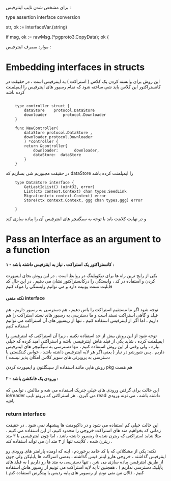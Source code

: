 برای مشخص شدن تایپ اینترفیس :

type assertion  interface conversion

str, ok := interfaceVar.(string)

if msg, ok := rawMsg.(*pgproto3.CopyData); ok {

موارد مصرف اینترفیس :



# Embedding interfaces in structs

این روش برای وابسته کردن یک کلاس ( استراکت ) به اینترفیس است ، در حقیقت در کانستراکتور این کلاس باید شی ساخته شود که تمام رسیور های اینترفیس را ایمپلمنت کرده باشد 
```

    type controller struct {
    	dataStore  	 protocol.DataStore
     	downloader       protocol.Downloader
    }
    
    func NewController(
    	dataStore protocol.DataStore ,
     	downloader protocol.Downloader
    	) *controller {
    	return &controller{
     		downloader:       downloader,
    		dataStore:  dataStore
    	}
    }
```
در حقیقت مجبوریم شی بسازیم که dataStore را ایمپلمنت کرده باشد

```
	type DataStore interface {
		GetLastIdList() (uint32, error)
		List(ctx context.Context) chan types.SeedLink
		Migration(ctx context.Context) error
		Store(ctx context.Context, ggg chan types.ggg) error
	
	}
```
و در نهایت کلاینت باید با توجه به سیگنیچر های اینترفیس آن را پیاده سازی کند

 # Pass an Interface as an argument to a function
 

 #### ۱ - کانستراکتور یک استراکت ، نیاز به اینترفیس داشته باشد :
  یکی از رایج ترین راه ها برای دیکوپلینگ در روابط است . در این روش بجای ایمپورت کردن و استفاده در کد ، وابستگی را درکانستراکتور نشان می دهیم . در این حال کد قابلیت تست یونیت دارد و می توانیم وابستگی را موک کنیم

 
#### نکته منفی interface 
توجه شود اگر ما مستقیم استراکت را پاس دهیم ، هم دسترسی به رسیور داریم ، هم فیلد و گاهی استراکت نستد است و ما دسترسی به رسیور های نستد استراکت را هم داریم ، اما اگر از اینترفیس استفاده کنیم ، تنها از ریسیور های آن استراکت می توانیم استفاده کنیم 


توجه شود از این روش بیش از حد استفاده نکنیم ، زیرا آن استراکتی که اینترفیس را ایمپلمنت کرده ، شاید یکی از فیلد هاش اینترفیسی باشه و استراکتی امبد کرده که خیلی نیازه ، ولی وقتی از این روش استفاده کنیم ، تنها دسترسی به سیگنیچر های اینترفیس داریم . پس شورشو در نیار ( یعنی اگر هر لایه اینترفیس داشته باشد ، خواص کنتکستی یا دسترسی به پروپرتی های سوپر کلاس امکان پذیر نیست )

روش هایی مانند استفاده از سینگلتون و ایمپورت کردن pkg هم هست

#### ۲ - ورودی یک فانکشن باشد :
 این حالت برای گرفتن ورودی های خیلی جنریک استفاده می شه و مثالش ، توابعی که io/reader می گیرن . هر استراکتی که پروتو تایپ read  داشته باشه ، می تونه ورودی باشه

### return interface 

این حالت خیلی کم استفاده می شود و در داکیومنت ها پیشنهاد نمی شود . در حقیقت زمانی که بخواهیم متد های استراکت خروجی را محدود کنیم، از این استفاده می کنیم . مثلا شاید استراکتی که ریترن شده ۵ ریسیور داشته باشد ، اما چون اینترفیسی با ۳ متد ریترن شده ، کلاینت تنها از ۳ متد آن می تواند استفاده کند .

نکته: یکی از مشکلاتی که با کد حامد برخوردم ، اینه که اومده  پارامتر های ورودی رو اینترفیس گذاشته ، خروجی هارو اینتر فیس گذاشته ، بعضی اسراکت ها پابلیکن ولی چون از طریق اینترفیس پیاده سازی می شن ، تنها دسترسی به متد ها رو داریم ( به فیلد های پابلیک دسترسی نداریم ) ، همچنین تا یه لایه استراکت می تونیم از رسیور هاش استفاده کنیم ، (الان من نمی تونم از رسیویر های پایه ردیس یا پیتگرس استفاده کنم )
